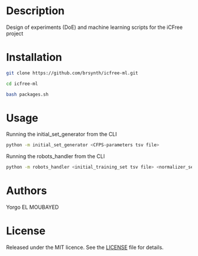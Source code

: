 
# Description

Design of experiments (DoE) and machine learning scripts for the iCFree project

# Installation

~~~bash
git clone https://github.com/brsynth/icfree-ml.git
~~~

~~~bash
cd icfree-ml
~~~

~~~bash
bash packages.sh
~~~

# Usage

Running the initial_set_generator from the CLI

~~~bash
python -m initial_set_generator <CFPS-parameters tsv file>
~~~

Running the robots_handler from the CLI

~~~bash
python -m robots_handler <initial_training_set tsv file> <normalizer_set tsv file> <autofluorescence tsv file>
~~~

# Authors

Yorgo EL MOUBAYED

# License

Released under the MIT licence. See the [LICENSE](https://github.com/brsynth/icfree-ml/blob/main/LICENSE.md) file for details.
